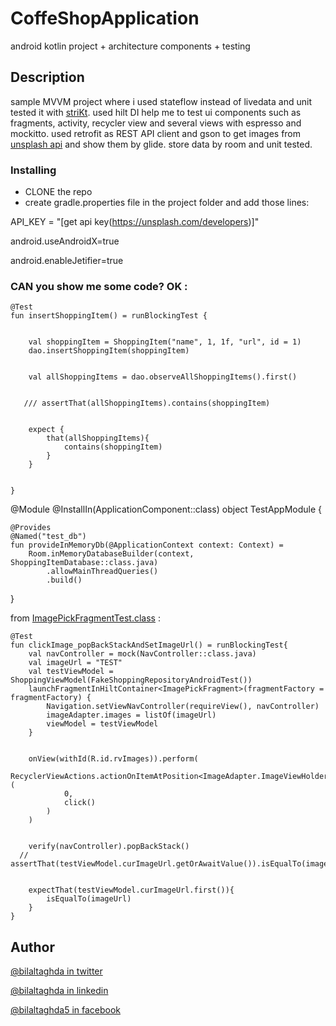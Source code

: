 # CoffeShopApplication
android kotlin project + architecture components + testing

## Description
sample MVVM project where i used stateflow instead of livedata and unit tested it with [striKt](https://strikt.io/). 
used hilt DI help me to test ui components such as fragments, activity, recycler view and several views with espresso and mockitto. 
used retrofit as REST API client and gson to get images from [unsplash api](https://unsplash.com/) and show them by glide. 
store data by room and unit tested. 

### Installing

* CLONE the repo
* create gradle.properties file in the project folder and add those lines: 

API_KEY = "[get api key(https://unsplash.com/developers)]"

android.useAndroidX=true

android.enableJetifier=true

### CAN you show me some code? OK :

    @Test
    fun insertShoppingItem() = runBlockingTest {


        val shoppingItem = ShoppingItem("name", 1, 1f, "url", id = 1)
        dao.insertShoppingItem(shoppingItem)


        val allShoppingItems = dao.observeAllShoppingItems().first()


       /// assertThat(allShoppingItems).contains(shoppingItem)


        expect {
            that(allShoppingItems){
                contains(shoppingItem)
            }
        }


    }


@Module
@InstallIn(ApplicationComponent::class)
object TestAppModule {

    @Provides
    @Named("test_db")
    fun provideInMemoryDb(@ApplicationContext context: Context) =
        Room.inMemoryDatabaseBuilder(context, ShoppingItemDatabase::class.java)
            .allowMainThreadQueries()
            .build()
}

from [ImagePickFragmentTest.class](app/src/androidTest/java/com/taghda/coffeshopapplication/ui/ImagePickFragmentTest.kt) : 

    @Test
    fun clickImage_popBackStackAndSetImageUrl() = runBlockingTest{
        val navController = mock(NavController::class.java)
        val imageUrl = "TEST"
        val testViewModel = ShoppingViewModel(FakeShoppingRepositoryAndroidTest())
        launchFragmentInHiltContainer<ImagePickFragment>(fragmentFactory = fragmentFactory) {
            Navigation.setViewNavController(requireView(), navController)
            imageAdapter.images = listOf(imageUrl)
            viewModel = testViewModel
        }


        onView(withId(R.id.rvImages)).perform(
            RecyclerViewActions.actionOnItemAtPosition<ImageAdapter.ImageViewHolder>(
                0,
                click()
            )
        )


        verify(navController).popBackStack()
      //  assertThat(testViewModel.curImageUrl.getOrAwaitValue()).isEqualTo(imageUrl)


        expectThat(testViewModel.curImageUrl.first()){
            isEqualTo(imageUrl)
        }
    }
    
    
## Author

[@bilaltaghda in twitter](https://twitter.com/BilalTaghda)

[@bilaltaghda in linkedin](https://www.linkedin.com/in/bilal-taghda-7892b9200/)

[@bilaltaghda5 in facebook](https://www.facebook.com/bilaltaghda5)
